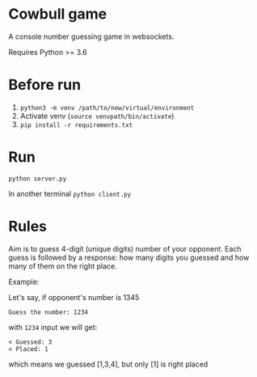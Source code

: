 Cowbull game
=======================

A console number guessing game in websockets.

Requires Python >= 3.6

Before run
=======================

1. `python3 -m venv /path/to/new/virtual/environment`
2. Activate venv (`source venvpath/bin/activate`)
3. `pip install -r requirements.txt`

Run
=======================

`python server.py`

In another terminal
  `python client.py`
  
Rules
=======================
 
 Aim is to guess 4-digit (unique digits) number of your opponent. Each guess is followed by a response: how many digits you guessed and how many of them on the right place. 
 
 Example:
 
 Let's say, if opponent's number is 1345

```
Guess the number: 1234
```

with `1234` input we will get:

```
< Guessed: 3
< Placed: 1
```
 
 which means we guessed [1,3,4], but only [1] is right placed 

